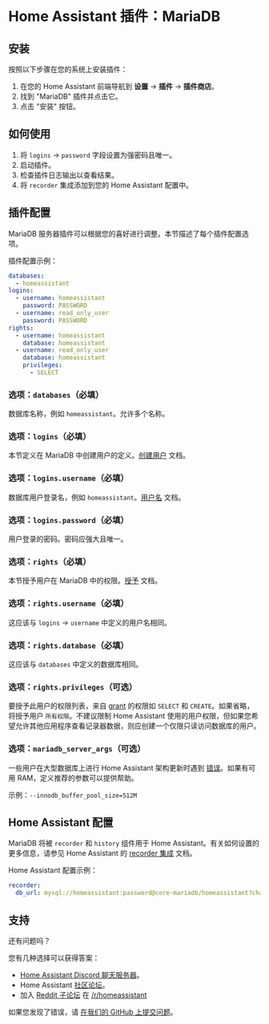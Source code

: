 # Home Assistant 插件：MariaDB

## 安装

按照以下步骤在您的系统上安装插件：

1. 在您的 Home Assistant 前端导航到 **设置** -> **插件** -> **插件商店**。
2. 找到 "MariaDB" 插件并点击它。
3. 点击 "安装" 按钮。

## 如何使用

1. 将 `logins` -> `password` 字段设置为强密码且唯一。
2. 启动插件。
3. 检查插件日志输出以查看结果。
4. 将 `recorder` 集成添加到您的 Home Assistant 配置中。

## 插件配置

MariaDB 服务器插件可以根据您的喜好进行调整。本节描述了每个插件配置选项。

插件配置示例：

```yaml
databases:
  - homeassistant
logins:
  - username: homeassistant
    password: PASSWORD
  - username: read_only_user
    password: PASSWORD
rights:
  - username: homeassistant
    database: homeassistant
  - username: read_only_user
    database: homeassistant
    privileges:
      - SELECT
```

### 选项：`databases`（必填）

数据库名称，例如 `homeassistant`。允许多个名称。

### 选项：`logins`（必填）

本节定义在 MariaDB 中创建用户的定义。[创建用户][createuser] 文档。

### 选项：`logins.username`（必填）

数据库用户登录名，例如 `homeassistant`。[用户名][username] 文档。

### 选项：`logins.password`（必填）

用户登录的密码。密码应强大且唯一。

### 选项：`rights`（必填）

本节授予用户在 MariaDB 中的权限。[授予][grant] 文档。

### 选项：`rights.username`（必填）

这应该与 `logins` -> `username` 中定义的用户名相同。

### 选项：`rights.database`（必填）

这应该与 `databases` 中定义的数据库相同。

### 选项：`rights.privileges`（可选）

要授予此用户的权限列表，来自 [grant][grant] 的权限如 `SELECT` 和 `CREATE`。如果省略，将授予用户 `所有权限`。不建议限制 Home Assistant 使用的用户权限，但如果您希望允许其他应用程序查看记录器数据，则应创建一个仅限只读访问数据库的用户。

### 选项：`mariadb_server_args`（可选）

一些用户在大型数据库上进行 Home Assistant 架构更新时遇到 [错误][migration-issues]。如果有可用 RAM，定义推荐的参数可以提供帮助。

示例：`--innodb_buffer_pool_size=512M`

## Home Assistant 配置

MariaDB 将被 `recorder` 和 `history` 组件用于 Home Assistant。有关如何设置的更多信息，请参见 Home Assistant 的 [recorder 集成][mariadb-ha-recorder] 文档。

Home Assistant 配置示例：

```yaml
recorder:
  db_url: mysql://homeassistant:password@core-mariadb/homeassistant?charset=utf8mb4
```

## 支持

还有问题吗？

您有几种选择可以获得答案：

- [Home Assistant Discord 聊天服务器][discord]。
- Home Assistant [社区论坛][forum]。
- 加入 [Reddit 子论坛][reddit] 在 [/r/homeassistant][reddit]

如果您发现了错误，请 [在我们的 GitHub 上提交问题][issue]。

[createuser]: https://mariadb.com/kb/en/create-user/
[username]: https://mariadb.com/kb/en/create-user/#user-name-component
[hostname]: https://mariadb.com/kb/en/create-user/#host-name-component
[grant]: https://mariadb.com/kb/en/grant/
[migration-issues]: https://github.com/home-assistant/core/issues/125339
[mariadb-ha-recorder]: https://www.home-assistant.io/integrations/recorder/
[discord]: https://discord.gg/c5DvZ4e
[forum]: https://community.home-assistant.io
[i386-shield]: https://img.shields.io/badge/i386-yes-green.svg
[issue]: https://github.com/home-assistant/addons/issues
[reddit]: https://reddit.com/r/homeassistant
[repository]: https://github.com/hassio-addons/repository